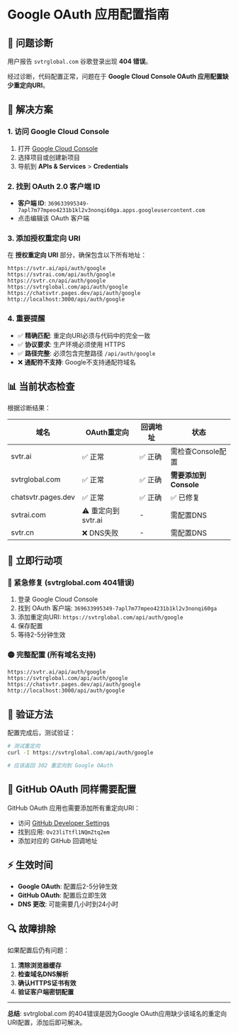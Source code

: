 # Google OAuth 应用配置指南

## 🚨 问题诊断

用户报告 `svtrglobal.com` 谷歌登录出现 **404 错误**。

经过诊断，代码配置正常，问题在于 **Google Cloud Console OAuth 应用配置缺少重定向URI**。

## 🔧 解决方案

### 1. 访问 Google Cloud Console
1. 打开 [Google Cloud Console](https://console.cloud.google.com/)
2. 选择项目或创建新项目
3. 导航到 **APIs & Services** > **Credentials**

### 2. 找到 OAuth 2.0 客户端 ID
- **客户端 ID**: `369633995349-7apl7m77mpeo4231b1kl2v3nonqi60ga.apps.googleusercontent.com`
- 点击编辑该 OAuth 客户端

### 3. 添加授权重定向 URI

在 **授权重定向 URI** 部分，确保包含以下所有地址：

```
https://svtr.ai/api/auth/google
https://svtrai.com/api/auth/google
https://svtr.cn/api/auth/google
https://svtrglobal.com/api/auth/google
https://chatsvtr.pages.dev/api/auth/google
http://localhost:3000/api/auth/google
```

### 4. 重要提醒

- ✅ **精确匹配**: 重定向URI必须与代码中的完全一致
- ✅ **协议要求**: 生产环境必须使用 HTTPS
- ✅ **路径完整**: 必须包含完整路径 `/api/auth/google`
- ❌ **通配符不支持**: Google不支持通配符域名

## 📊 当前状态检查

根据诊断结果：

| 域名 | OAuth重定向 | 回调地址 | 状态 |
|------|-------------|----------|------|
| svtr.ai | ✅ 正常 | ✅ 正确 | 需检查Console配置 |
| svtrglobal.com | ✅ 正常 | ✅ 正确 | **需要添加到Console** |
| chatsvtr.pages.dev | ✅ 正常 | ✅ 正确 | ✅ 已修复 |
| svtrai.com | ⚠️ 重定向到svtr.ai | - | 需配置DNS |
| svtr.cn | ❌ DNS失败 | - | 需配置DNS |

## 🎯 立即行动项

### 🔴 紧急修复 (svtrglobal.com 404错误)
1. 登录 Google Cloud Console
2. 找到 OAuth 客户端: `369633995349-7apl7m77mpeo4231b1kl2v3nonqi60ga`
3. 添加重定向URI: `https://svtrglobal.com/api/auth/google`
4. 保存配置
5. 等待2-5分钟生效

### 🟡 完整配置 (所有域名支持)
```
https://svtr.ai/api/auth/google
https://svtrglobal.com/api/auth/google
https://chatsvtr.pages.dev/api/auth/google
http://localhost:3000/api/auth/google
```

## 🧪 验证方法

配置完成后，测试验证：

```bash
# 测试重定向
curl -I https://svtrglobal.com/api/auth/google

# 应该返回 302 重定向到 Google OAuth
```

## 📝 GitHub OAuth 同样需要配置

GitHub OAuth 应用也需要添加所有重定向URI：
- 访问 [GitHub Developer Settings](https://github.com/settings/developers)
- 找到应用: `Ov23liTtfl1NQmZtq2em`
- 添加对应的 GitHub 回调地址

## ⚡ 生效时间

- **Google OAuth**: 配置后2-5分钟生效
- **GitHub OAuth**: 配置后立即生效
- **DNS 更改**: 可能需要几小时到24小时

## 🔍 故障排除

如果配置后仍有问题：

1. **清除浏览器缓存**
2. **检查域名DNS解析**
3. **确认HTTPS证书有效**
4. **验证客户端密钥配置**

---

**总结**: svtrglobal.com 的404错误是因为Google OAuth应用缺少该域名的重定向URI配置，添加后即可解决。